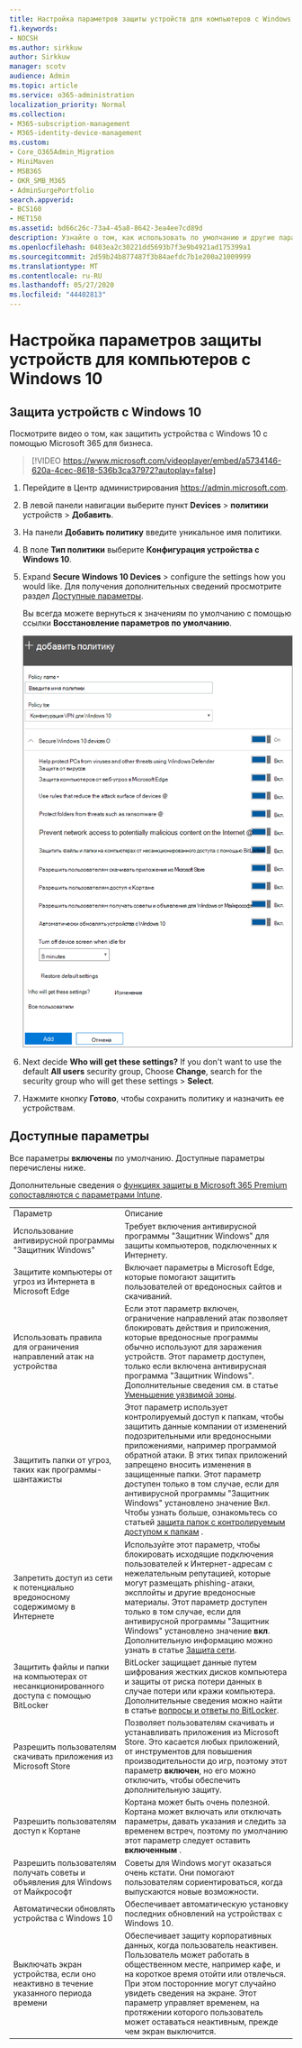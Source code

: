 ```yaml
---
title: Настройка параметров защиты устройств для компьютеров с Windows 10
f1.keywords:
- NOCSH
ms.author: sirkkuw
author: Sirkkuw
manager: scotv
audience: Admin
ms.topic: article
ms.service: o365-administration
localization_priority: Normal
ms.collection:
- M365-subscription-management
- M365-identity-device-management
ms.custom:
- Core_O365Admin_Migration
- MiniMaven
- MSB365
- OKR_SMB_M365
- AdminSurgePortfolio
search.appverid:
- BCS160
- MET150
ms.assetid: bd66c26c-73a4-45a8-8642-3ea4ee7cd89d
description: Узнайте о том, как использовать по умолчанию и другие параметры, доступные в Microsoft 365 для бизнеса, для защиты устройств с Windows 10.
ms.openlocfilehash: 0403ea2c30221dd5693b7f3e9b4921ad175399a1
ms.sourcegitcommit: 2d59b24b877487f3b84aefdc7b1e200a21009999
ms.translationtype: MT
ms.contentlocale: ru-RU
ms.lasthandoff: 05/27/2020
ms.locfileid: "44402813"
---
```

# <a name="set-device-protection-settings-for-windows-10-pcs"></a>Настройка параметров защиты устройств для компьютеров с Windows 10

## <a name="secure-windows-10-devices"></a>Защита устройств с Windows 10

Посмотрите видео о том, как защитить устройства с Windows 10 с помощью Microsoft 365 для бизнеса.
  
> [!VIDEO https://www.microsoft.com/videoplayer/embed/a5734146-620a-4cec-8618-536b3ca37972?autoplay=false]
  
1. Перейдите в Центр администрирования <a href="https://go.microsoft.com/fwlink/p/?linkid=837890" target="_blank">https://admin.microsoft.com</a>. 
    
2. В левой панели навигации выберите пункт **Devices** \> **политики** устройств \> **Добавить**.
  
3. На панели **Добавить политику** введите уникальное имя политики. 
    
4. В поле **Тип политики** выберите **Конфигурация устройства с Windows 10**.
    
5. Expand **Secure Windows 10 Devices** \> configure the settings how you would like. Для получения дополнительных сведений просмотрите раздел [Доступные параметры](#available-settings). 
    
    Вы всегда можете вернуться к значениям по умолчанию с помощью ссылки **Восстановление параметров по умолчанию**. 
    
    ![Add policy pane with Windows 10 Device configuration selected](../media/fa9e2dc2-7eae-4c96-af34-765a1f641ecf.png)
  
6. Next decide **Who will get these settings?** If you don't want to use the default **All users** security group, Choose **Change**, search for the security group who will get these settings \> **Select**.
    
7. Нажмите кнопку **Готово**, чтобы сохранить политику и назначить ее устройствам. 
    
## <a name="available-settings"></a>Доступные параметры

Все параметры **включены** по умолчанию. Доступные параметры перечислены ниже.
  
Дополнительные сведения о [функциях защиты в Microsoft 365 Premium сопоставляются с параметрами Intune](map-protection-features-to-intune-settings.md). 
  
|||
|:-----|:-----|
|Параметр  <br/> |Описание  <br/> |
|Использование антивирусной программы "Защитник Windows"  <br/> |Требует включения антивирусной программы "Защитник Windows" для защиты компьютеров, подключенных к Интернету.  <br/> |
|Защитите компьютеры от угроз из Интернета в Microsoft Edge  <br/> |Включает параметры в Microsoft Edge, которые помогают защитить пользователей от вредоносных сайтов и скачиваний.  <br/> |
|Использовать правила для ограничения направлений атак на устройства  <br/> |Если этот параметр включен, ограничение направлений атак позволяет блокировать действия и приложения, которые вредоносные программы обычно используют для заражения устройств. Этот параметр доступен, только если включена антивирусная программа "Защитник Windows". Дополнительные сведения см. в статье [Уменьшение уязвимой зоны](https://docs.microsoft.com/windows/security/threat-protection/microsoft-defender-atp/exploit-protection).  <br/> |
|Защитить папки от угроз, таких как программы-шантажисты  <br/> |Этот параметр использует контролируемый доступ к папкам, чтобы защитить данные компании от изменений подозрительными или вредоносными приложениями, например программой обратной атаки. В этих типах приложений запрещено вносить изменения в защищенные папки. Этот параметр доступен только в том случае, если для антивирусной программы "Защитник Windows" установлено значение Вкл. Чтобы узнать больше, ознакомьтесь со статьей [защита папок с контролируемым доступом к папкам](https://docs.microsoft.com/mem/configmgr/protect/deploy-use/create-deploy-exploit-guard-policy#bkmk_CFA) .  <br/> |
|Запретить доступ из сети к потенциально вредоносному содержимому в Интернете  <br/> |Используйте этот параметр, чтобы блокировать исходящие подключения пользователей к Интернет-адресам с нежелательным репутацией, которые могут размещать phishing-атаки, эксплойты и другие вредоносные материалы. Этот параметр доступен только в том случае, если для антивирусной программы "Защитник Windows" установлено значение **вкл**. Дополнительную информацию можно узнать в статье [Защита сети](https://docs.microsoft.com/windows/security/threat-protection/windows-defender-antivirus/configure-real-time-protection-windows-defender-antivirus).  <br/> |
|Защитить файлы и папки на компьютерах от несанкционированного доступа с помощью BitLocker  <br/> |BitLocker защищает данные путем шифрования жестких дисков компьютера и защиты от риска потери данных в случае потери или кражи компьютера. Дополнительные сведения можно найти в статье [вопросы и ответы по BitLocker](https://go.microsoft.com/fwlink/?linkid=871000).  <br/> |
|Разрешить пользователям скачивать приложения из Microsoft Store  <br/> |Позволяет пользователям скачивать и устанавливать приложения из Microsoft Store. Это касается любых приложений, от инструментов для повышения производительности до игр, поэтому этот параметр **включен**, но его можно отключить, чтобы обеспечить дополнительную защиту.  <br/> |
|Разрешить пользователям доступ к Кортане  <br/> |Кортана может быть очень полезной. Кортана может включать или отключать параметры, давать указания и следить за временем встреч, поэтому по умолчанию этот параметр следует оставить **включенным** .  <br/> |
|Разрешить пользователям получать советы и объявления для Windows от Майкрософт  <br/> |Советы для Windows могут оказаться очень кстати. Они помогают пользователям сориентироваться, когда выпускаются новые возможности.  <br/> |
|Автоматически обновлять устройства с Windows 10  <br/> |Обеспечивает автоматическую установку последних обновлений на устройствах с Windows 10.  <br/> |
|Выключать экран устройства, если оно неактивно в течение указанного периода времени  <br/> |Обеспечивает защиту корпоративных данных, когда пользователь неактивен. Пользователь может работать в общественном месте, например кафе, и на короткое время отойти или отвлечься. При этом посторонние могут случайно увидеть сведения на экране. Этот параметр управляет временем, на протяжении которого пользователь может оставаться неактивным, прежде чем экран выключится.  <br/> |
